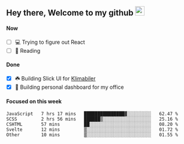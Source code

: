 ## Hey there, Welcome to my github <img src="https://media.giphy.com/media/hvRJCLFzcasrR4ia7z/giphy.gif" width="25px">

#### Now
- [ ] 💻 Trying to figure out React
- [ ] 📕 Reading

#### Done
- [x] ☘️ Building Slick UI for [Klimabiler](https://klimabiler.dk)
- [x] 🚀 Building personal dashboard for my office
 
 #### Focused on this week
<!--START_SECTION:waka-->

```text
JavaScript   7 hrs 17 mins   ███████████████▓░░░░░░░░░   62.47 %
SCSS         2 hrs 56 mins   ██████▒░░░░░░░░░░░░░░░░░░   25.16 %
CSHTML       57 mins         ██░░░░░░░░░░░░░░░░░░░░░░░   08.20 %
Svelte       12 mins         ▒░░░░░░░░░░░░░░░░░░░░░░░░   01.72 %
Other        10 mins         ▒░░░░░░░░░░░░░░░░░░░░░░░░   01.55 %
```

<!--END_SECTION:waka-->


